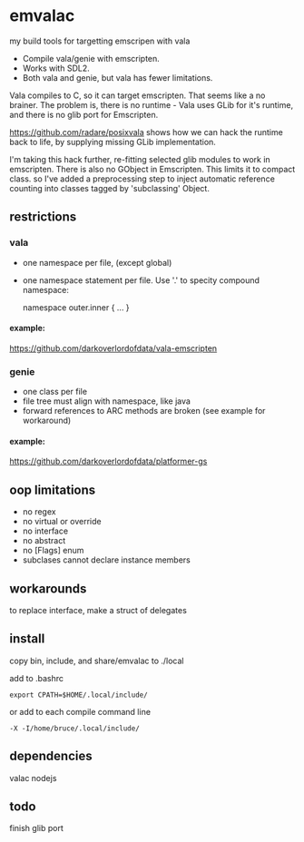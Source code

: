 # emvalac

my build tools for targetting emscripen with vala


* Compile vala/genie with emscripten. 
* Works with SDL2. 
* Both vala and genie, but vala has fewer limitations.

Vala compiles to C, so it can target emscripten. That seems like a no brainer. 
The problem is, there is no runtime - Vala uses GLib for it's runtime, and there is no glib port for Emscripten. 

https://github.com/radare/posixvala shows how we can hack the runtime back to life, by supplying missing GLib implementation.

I'm taking this hack further, re-fitting selected glib modules to work in emscripten. 
There is also no GObject in Emscripten. This limits it to compact class. so I've added a preprocessing step to inject automatic reference counting into classes tagged by 'subclassing' Object. 

## restrictions

### vala

* one namespace per file, (except global)
* one namespace statement per file. Use '.' to specity compound namespace:

    namespace outer.inner {
        ...
    }

#### example:
https://github.com/darkoverlordofdata/vala-emscripten


### genie

* one class per file
* file tree must align with namespace, like java
* forward references to ARC methods are broken (see example for workaround)

#### example:
https://github.com/darkoverlordofdata/platformer-gs

## oop limitations

* no regex
* no virtual or override
* no interface
* no abstract
* no [Flags] enum
* subclases cannot declare instance members

## workarounds
to replace interface, make a struct of delegates


## install
copy bin, include, and share/emvalac to ./local

add to .bashrc

    export CPATH=$HOME/.local/include/

or add to each compile command line

    -X -I/home/bruce/.local/include/ 



## dependencies

valac
nodejs

## todo
finish glib port


